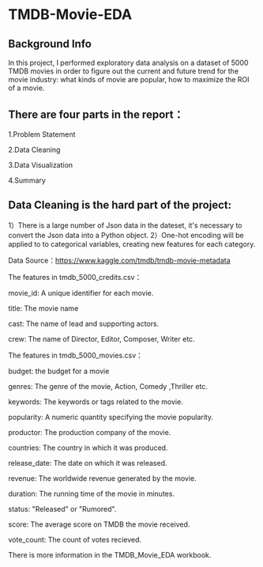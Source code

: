 # TMDB-Movie-EDA

## Background Info

In this project, I performed exploratory data analysis on a dataset of 5000 TMDB movies in order to figure out the current and future trend for the movie industry: what kinds of movie are popular, how to maximize the ROI of a movie.

## There are four parts in the report： 

1.Problem Statement

2.Data Cleaning

3.Data Visualization

4.Summary

## Data Cleaning is the hard part of the project:

1）There is a large number of Json data in the dateset, it's necessary to convert the Json data into a Python object.
2）One-hot encoding will be applied to to categorical variables, creating new features for each category.

Data Source：https://www.kaggle.com/tmdb/tmdb-movie-metadata

The features in tmdb_5000_credits.csv：

movie_id: A unique identifier for each movie.

title: The movie name 

cast: The name of lead and supporting actors. 

crew: The name of Director, Editor, Composer, Writer etc. 

The features in tmdb_5000_movies.csv：

budget: the budget for a movie

genres: The genre of the movie, Action, Comedy ,Thriller etc.

keywords: The keywords or tags related to the movie.

popularity: A numeric quantity specifying the movie popularity.

productor: The production company of the movie.

countries: The country in which it was produced.

release_date: The date on which it was released.

revenue: The worldwide revenue generated by the movie.

duration: The running time of the movie in minutes.

status: "Released" or "Rumored".

score: The average score on TMDB the movie received.

vote_count: The count of votes recieved.

There is more information in the TMDB_Movie_EDA workbook. 
